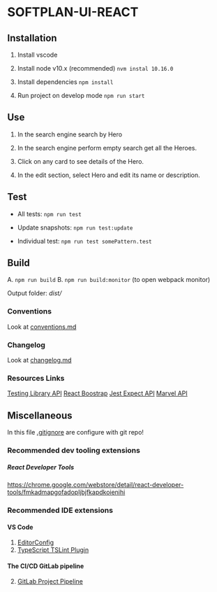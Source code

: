 # SOFTPLAN-UI-REACT

## Installation

1. Install vscode

2. Install node v10.x (recommended)
   `nvm instal 10.16.0`

3. Install dependencies
   `npm install`

4. Run project on develop mode
   `npm run start`

## Use

1. In the search engine search by Hero

2. In the search engine perform empty search get all the Heroes.

3. Click on any card to see details of the Hero.

4. In the edit section, select Hero and edit its name or description.

## Test

-   All tests:
    `npm run test`

-   Update snapshots:
    `npm run test:update`

-   Individual test:
    `npm run test somePattern.test`

## Build

A. `npm run build`
B. `npm run build:monitor` (to open webpack monitor)

Output folder: _dist/_

### Conventions

Look at [conventions.md](./conventions.md)

### Changelog

Look at [changelog.md](./changelog.md)

### Resources Links

[Testing Library API](https://testing-library.com/)
[React Boostrap](https://react-bootstrap.github.io/getting-started/introduction/)
[Jest Expect API](https://jestjs.io/docs/en/expect)
[Marvel API](https://developer.marvel.com/docs#)

## Miscellaneous

In this file [.gitignore](./gitignore) are configure with git repo!

### Recommended dev tooling extensions

##### React Developer Tools

https://chrome.google.com/webstore/detail/react-developer-tools/fmkadmapgofadopljbjfkapdkoienihi

### Recommended IDE extensions

#### VS Code

1. [EditorConfig](https://marketplace.visualstudio.com/items?itemName=EditorConfig.EditorConfig)
2. [TypeScript TSLint Plugin](https://marketplace.visualstudio.com/items?itemName=ms-vscode.vscode-typescript-tslint-plugin)

#### The CI/CD GitLab pipeline

2. [GitLab Project Pipeline](https://gitlab.com/angelbrunn/softplan-ui)
